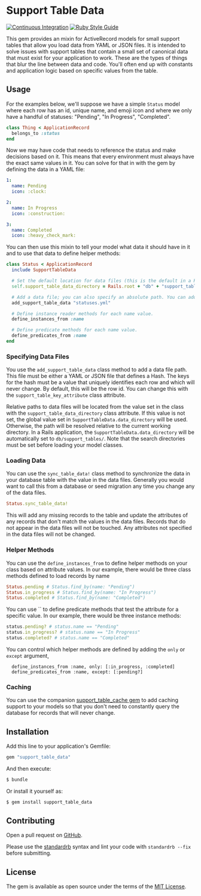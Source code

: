 # Support Table Data

[![Continuous Integration](https://github.com/bdurand/support_table_data/actions/workflows/continuous_integration.yml/badge.svg)](https://github.com/bdurand/support_table_data/actions/workflows/continuous_integration.yml)
[![Ruby Style Guide](https://img.shields.io/badge/code_style-standard-brightgreen.svg)](https://github.com/testdouble/standard)

This gem provides an mixin for ActiveRecord models for small support tables that allow you load data from YAML or JSON files. It is intended to solve issues with support tables that contain a small set of canonical data that must exist for your application to work. These are the types of things that blur the line between data and code. You'll often end up with constants and application logic based on specific values from the table.

## Usage

For the examples below, we'll suppose we have a simple `Status` model where each row has an id, unique name, and emoji icon and where we only have a handful of statuses: "Pending", "In Progress", "Completed".

```ruby
class Thing < ApplicationRecord
  belongs_to :status
end
```

Now we may have code that needs to reference the status and make decisions based on it. This means that every environment must always have the exact same values in it. You can solve for that in with the gem by defining the data in a YAML file:

```yaml
1:
  name: Pending
  icon: :clock:

2:
  name: In Progress
  icon: :construction:

3:
  name: Completed
  icon: :heavy_check_mark:
```

You can then use this mixin to tell your model what data it should have in it and to use that data
to define helper methods:

```ruby
class Status < ApplicationRecord
  include SupportTableData

  # Set the default location for data files (this is the default in a Rails application)
  self.support_table_data_directory = Rails.root + "db" + "support_tables"

  # Add a data file; you can also specify an absolute path. You can add multiple data files.
  add_support_table_data "statuses.yml"

  # Define instance reader methods for each name value.
  define_instances_from :name

  # Define predicate methods for each name value.
  define_predicates_from :name
end
```

### Specifying Data Files

You use the `add_support_table_data` class method to add a data file path. This file must be either a YAML or JSON file that defines a Hash. The keys for the hash must be a value that uniquely identifies each row and which will never change. By default, this will be the row id. You can change this with the `support_table_key_attribute` class attribute.

Relative paths to data files will be located from the value set in the class with the `support_table_data_directory` class attribute. If this value is not set, the global value set in `SupportTableData.data_directory` will be used. Otherwise, the path will be resolved relative to the current working directory. In a Rails application, the `SupportTableData.data_directory` will be automatically set to `db/support_tables/`. Note that the search directories must be set before loading your model classes.

### Loading Data

You can use the `sync_table_data!` class method to synchronize the data in your database table with the value in the data files. Generally you would want to call this from a database or seed migration any time you change any of the data files.

```ruby
Status.sync_table_data!
```

This will add any missing records to the table and update the attributes of any records that don't match the values in the data files. Records that do not appear in the data files will not be touched. Any attributes not specified in the data files will not be changed.

### Helper Methods

You can use the `define_instances_from` to define helper methods on your class based on attribute values. In our example, there would be three class methods defined to load records by name

```ruby
Status.pending # Status.find_by(name: "Pending")
Status.in_progress # Status.find_by(name: "In Progress")
Status.completed # Status.find_by(name: "Completed")
```

You can use `` to define predicate methods that test the attribute for a specific value. In our example, there would be three instance methods:

```ruby
status.pending? # status.name == "Pending"
status.in_progress? # status.name == "In Progress"
status.completed? # status.name == "Completed"
```

You can control which helper methods are defined by adding the `only` or `except` argument,

```
  define_instances_from :name, only: [:in_progress, :completed]
  define_predicates_from :name, except: [:pending?]
```

### Caching

You can use the companion [support_table_cache gem](https://github.com/bdurand/support_table_cache) to add caching support to your models so that you don't need to constantly query the database for records that will never change.

## Installation

Add this line to your application's Gemfile:

```ruby
gem "support_table_data"
```

And then execute:
```bash
$ bundle
```

Or install it yourself as:
```bash
$ gem install support_table_data
```

## Contributing

Open a pull request on [GitHub](https://github.com/bdurand/support_table_data).

Please use the [standardrb](https://github.com/testdouble/standard) syntax and lint your code with `standardrb --fix` before submitting.

## License

The gem is available as open source under the terms of the [MIT License](https://opensource.org/licenses/MIT).
